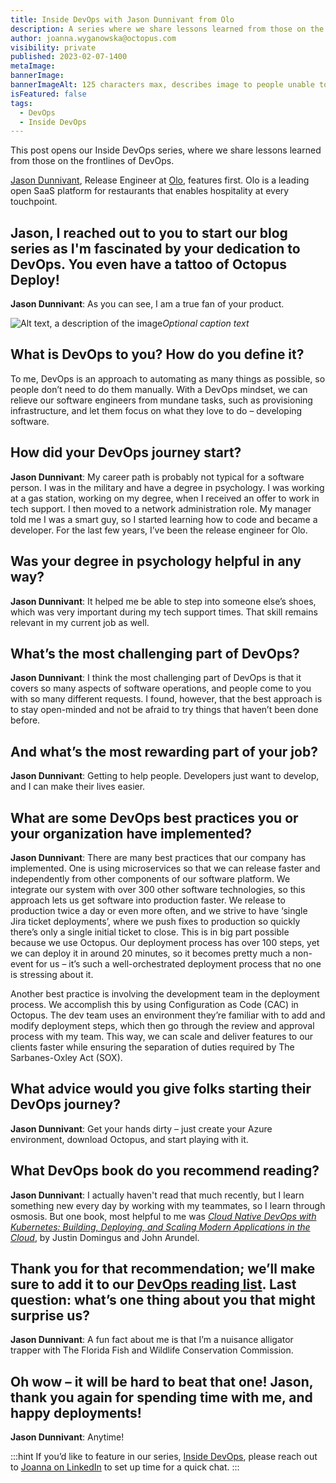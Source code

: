 ```yaml
---
title: Inside DevOps with Jason Dunnivant from Olo
description: A series where we share lessons learned from those on the frontlines of DevOps. Our first post features Jason Dunnivant, Release Engineer at Olo. 
author: joanna.wyganowska@octopus.com
visibility: private
published: 2023-02-07-1400
metaImage: 
bannerImage: 
bannerImageAlt: 125 characters max, describes image to people unable to see it.
isFeatured: false
tags: 
  - DevOps
  - Inside DevOps
---
```


This post opens our Inside DevOps series, where we share lessons learned from those on the frontlines of DevOps. 

[Jason Dunnivant](https://www.linkedin.com/in/jasondunnivant/), Release Engineer at [Olo](https://www.olo.com/), features first. Olo is a leading open SaaS platform for restaurants that enables hospitality at every touchpoint.

## Jason, I reached out to you to start our blog series as I'm fascinated by your dedication to DevOps. You even have a tattoo of Octopus Deploy!

**Jason Dunnivant**: As you can see, I am a true fan of your product.

![Alt text, a description of the image](/path/to/image.png "width=500")*Optional caption text*

## What is DevOps to you? How do you define it?

To me, DevOps is an approach to automating as many things as possible, so people don’t need to do them manually. With a DevOps mindset, we can relieve our software engineers from mundane tasks, such as provisioning infrastructure, and let them focus on what they love to do – developing software.

## How did your DevOps journey start?

**Jason Dunnivant**: My career path is probably not typical for a software person. I was in the military and have a degree in psychology. I was working at a gas station, working on my degree, when I received an offer to work in tech support. I then moved to a network administration role. My manager told me I was a smart guy, so I started learning how to code and became a developer. For the last few years, I’ve been the release engineer for Olo.

## Was your degree in psychology helpful in any way?

**Jason Dunnivant**: It helped me be able to step into someone else’s shoes, which was very important during my tech support times. That skill remains relevant in my current job as well.

## What’s the most challenging part of DevOps?

**Jason Dunnivant**: I think the most challenging part of DevOps is that it covers so many aspects of software operations, and people come to you with so many different requests. I found, however, that the best approach is to stay open-minded and not be afraid to try things that haven’t been done before.

## And what’s the most rewarding part of your job?

**Jason Dunnivant**: Getting to help people. Developers just want to develop, and I can make their lives easier.

## What are some DevOps best practices you or your organization have implemented?

**Jason Dunnivant**: There are many best practices that our company has implemented. One is using microservices so that we can release faster and independently from other components of our software platform. We integrate our system with over 300 other software technologies, so this approach lets us get software into production faster. We release to production twice a day or even more often, and we strive to have ‘single Jira ticket deployments’, where we push fixes to production so quickly there’s only a single initial ticket to close. This is in big part possible because we use Octopus. Our deployment process has over 100 steps, yet we can deploy it in around 20 minutes, so it becomes pretty much a non-event for us – it’s such a well-orchestrated deployment process that no one is stressing about it. 

Another best practice is involving the development team in the deployment process. We accomplish this by using Configuration as Code (CAC) in Octopus. The dev team uses an environment they’re familiar with to add and modify deployment steps, which then go through the review and approval process with my team. This way, we can scale and deliver features to our clients faster while ensuring the separation of duties required by The Sarbanes-Oxley Act (SOX).

## What advice would you give folks starting their DevOps journey?

**Jason Dunnivant**: Get your hands dirty – just create your Azure environment, download Octopus, and start playing with it.

## What DevOps book do you recommend reading?

**Jason Dunnivant**: I actually haven't read that much recently, but I learn something new every day by working with my teammates, so I learn through osmosis. But one book, most helpful to me was [*Cloud Native DevOps with Kubernetes: Building, Deploying, and Scaling Modern Applications in the Cloud*](https://www.amazon.com/Cloud-Native-DevOps-Kubernetes-Applications/dp/1492040762), by Justin Domingus and John Arundel.

## Thank you for that recommendation; we’ll make sure to add it to our [DevOps reading list](https://octopus.com/devops/reading-list/). Last question: what’s one thing about you that might surprise us?

**Jason Dunnivant**: A fun fact about me is that I’m a nuisance alligator trapper with The Florida Fish and Wildlife Conservation Commission.

## Oh wow – it will be hard to beat that one! Jason, thank you again for spending time with me, and happy deployments!

**Jason Dunnivant**: Anytime!

:::hint
If you’d like to feature in our series, [Inside DevOps](https://octopus.com/blog/tag/Inside%20DevOps%), please reach out to [Joanna on LinkedIn](https://www.linkedin.com/in/joannawyganowska/) to set up time for a quick chat.
:::